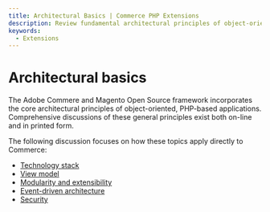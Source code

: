```yaml
---
title: Architectural Basics | Commerce PHP Extensions
description: Review fundamental architectural principles of object-oriented, PHP-based applications.
keywords:
  - Extensions
---
```


# Architectural basics

The Adobe Commere and Magento Open Source framework incorporates the core architectural principles of object-oriented, PHP-based applications. Comprehensive discussions of these general principles exist both on-line and in printed form.

The following discussion focuses on how these topics apply directly to Commerce:

*  [Technology stack](https://experienceleague.adobe.com/en/docs/commerce-operations/installation-guide/system-requirements)
*  [View model](/development/components/view-models/)
*  [Modularity and extensibility](../modules/index.md)
*  [Event-driven architecture](/development/components/events-and-observers/)
*  [Security](security.md)
